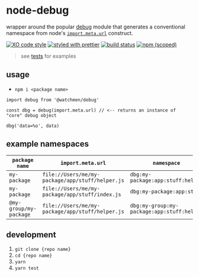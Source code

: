 # node-debug

wrapper around the popular [debug](https://github.com/visionmedia/debug) module that generates a conventional namespace from node's [`import.meta.url`](https://nodejs.org/api/esm.html#importmetaurl) construct.

[![XO code style](https://img.shields.io/badge/code_style-XO-5ed9c7.svg)](https://github.com/sindresorhus/xo)
[![styled with prettier](https://img.shields.io/badge/styled_with-prettier-ff69b4.svg)](https://github.com/prettier/prettier)
[![build status](https://github.com/the-watchmen/node-debug/actions/workflows/release.yaml/badge.svg)](https://github.com/the-watchmen/node-debug/actions)
[![npm (scoped)](https://img.shields.io/npm/v/@watchmen/debug.svg)](https://img.shields.io/npm/v/@watchmen/_debug.svg)

> see [tests](test) for examples

## usage

- `npm i <package name>`

```
import debug from '@watchmen/debug'

const dbg = debug(import.meta.url) // <-- returns an instance of "core" debug object

dbg('data=%o', data)
```

## example namespaces

| `package name`         | `import.meta.url`                                | `namespace`                                |
| ---------------------- | ------------------------------------------------ | ------------------------------------------ |
| `my-package`           | `file://Users/me/my-package/app/stuff/helper.js` | `dbg:my-package:app:stuff:helper`          |
| `my-package`           | `file://Users/me/my-package/app/stuff/index.js`  | `dbg:my-package:app:stuff`                 |
| `@my-group/my-package` | `file://Users/me/my-package/app/stuff/helper.js` | `dbg:my-group:my-package:app:stuff:helper` |

## development

1. `git clone {repo name}`
1. `cd {repo name}`
1. `yarn`
1. `yarn test`
